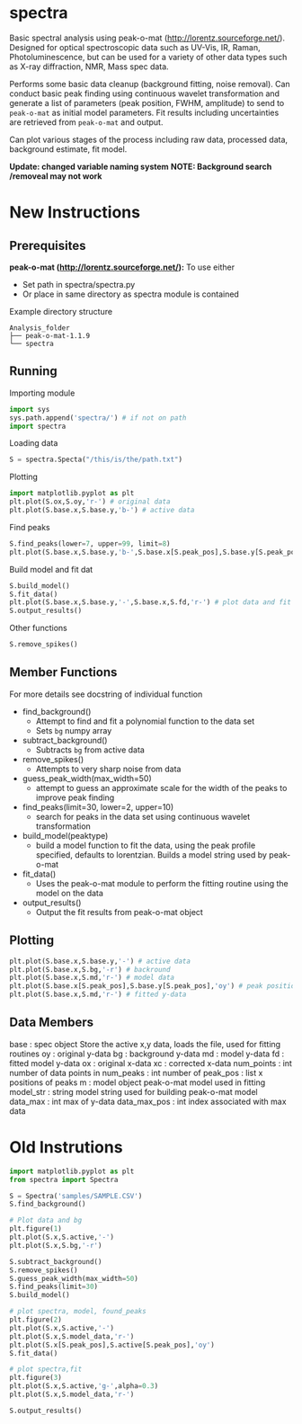 spectra
=======

Basic spectral analysis using peak-o-mat (http://lorentz.sourceforge.net/). Designed for optical spectroscopic data such as UV-Vis, IR, Raman, Photoluminescence, but can be used for a variety of other data types such as X-ray diffraction, NMR, Mass spec data.

Performs some basic data cleanup (background fitting, noise removal). Can conduct basic peak finding using continuous wavelet transformation and generate a list of parameters (peak position, FWHM, amplitude) to send to `peak-o-mat` as initial model parameters. Fit results including uncertainties are retrieved from `peak-o-mat` and output. 

Can plot various stages of the process including raw data, processed data, background estimate, fit model. 

**Update: changed variable naming system**
**NOTE: Background search /removeal may not work**

New Instructions 
================
Prerequisites
-------------

**peak-o-mat (http://lorentz.sourceforge.net/):** To use either

- Set path in spectra/spectra.py
- Or place in same directory as spectra module is contained

Example directory structure
	
```
Analysis_folder
├── peak-o-mat-1.1.9
└── spectra
```
	
Running
-------

Importing module
	
```python
import sys
sys.path.append('spectra/') # if not on path
import spectra
```
	
Loading data
	
```python
S = spectra.Specta("/this/is/the/path.txt")
```
	
Plotting
	
```python
import matplotlib.pyplot as plt
plt.plot(S.ox,S.oy,'r-') # original data
plt.plot(S.base.x,S.base.y,'b-') # active data
```
	
Find peaks

```python
S.find_peaks(lower=7, upper=99, limit=8)
plt.plot(S.base.x,S.base.y,'b-',S.base.x[S.peak_pos],S.base.y[S.peak_pos],'oy')
```

Build model and fit dat

```python
S.build_model()
S.fit_data()
plt.plot(S.base.x,S.base.y,'-',S.base.x,S.fd,'r-') # plot data and fit
S.output_results() 
```
	
Other functions

```python
S.remove_spikes()
```
        
Member Functions
----------------
For more details see docstring of individual function

- find_background()
	+ Attempt to find and fit a polynomial function to the data set
	+ Sets `bg` numpy array
- subtract_background()
	+ Subtracts `bg` from active data
- remove_spikes()
	+ Attempts to very sharp noise from data
- guess_peak_width(max_width=50)
	+ attempt to guess an approximate scale for the width of the peaks to improve peak finding
- find_peaks(limit=30, lower=2, upper=10)
	+ search for peaks in the data set using continuous wavelet transformation 
- build_model(peaktype)
	+ build a model function to fit the data, using the peak profile specified, defaults to lorentzian. Builds a model string used by peak-o-mat
- fit_data()
	+ Uses the peak-o-mat module to perform the fitting routine using the model on the data
- output_results()
	+ Output the fit results from peak-o-mat object
        

Plotting
--------

```python
plt.plot(S.base.x,S.base.y,'-') # active data
plt.plot(S.base.x,S.bg,'-r') # backround
plt.plot(S.base.x,S.md,'r-') # model data
plt.plot(S.base.x[S.peak_pos],S.base.y[S.peak_pos],'oy') # peak positions
plt.plot(S.base.x,S.md,'r-') # fitted y-data
```
        
    
Data Members
------------

base : spec object
    Store the active x,y data, loads the file, 
    used for fitting routines
oy : original y-data
bg : background y-data 
md : model y-data
fd : fitted model y-data
ox : original x-data
xc : corrected x-data
num_points : int
    number of data points in 
num_peaks : int
    number of 
peak_pos : list
    x positions of peaks
m : model object
    peak-o-mat model used in fitting
model_str : string
    model string used for building peak-o-mat model
data_max : int
    max of y-data
data_max_pos : int
    index associated with max data

Old Instrutions
===============


```python
import matplotlib.pyplot as plt
from spectra import Spectra

S = Spectra('samples/SAMPLE.CSV')
S.find_background()

# Plot data and bg
plt.figure(1)
plt.plot(S.x,S.active,'-')
plt.plot(S.x,S.bg,'-r')

S.subtract_background()
S.remove_spikes()
S.guess_peak_width(max_width=50)
S.find_peaks(limit=30)
S.build_model()

# plot spectra, model, found_peaks
plt.figure(2)
plt.plot(S.x,S.active,'-')
plt.plot(S.x,S.model_data,'r-')
plt.plot(S.x[S.peak_pos],S.active[S.peak_pos],'oy')
S.fit_data()

# plot spectra,fit
plt.figure(3)
plt.plot(S.x,S.active,'g-',alpha=0.3)
plt.plot(S.x,S.model_data,'r-')

S.output_results()
```
